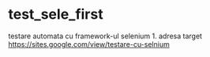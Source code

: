 # test_sele_first
 testare automata cu framework-ul selenium 1. adresa target https://sites.google.com/view/testare-cu-selnium
